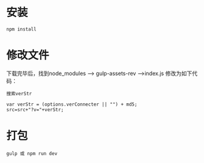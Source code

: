 # 安装
```
npm install
```

# 修改文件
下载完毕后，找到node_modules --> gulp-assets-rev -->index.js 修改为如下代码：
```
搜索verStr

var verStr = (options.verConnecter || "") + md5;
src=src+"?v="+verStr;
```

# 打包
```
gulp 或 npm run dev
```